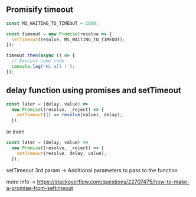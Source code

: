 ## Promisify timeout

```javascript
const MS_WAITING_TO_TIMEOUT = 2000;

const timeout = new Promise(resolve => {
  setTimeout(resolve, MS_WAITING_TO_TIMEOUT);
});

timeout.then(async () => {
  // Execute some code
  console.log('Hi all !');
});
```

## delay function using promises and setTimeout

```javascript
const later = (delay, value) =>
  new Promise((resolve, _reject) => {
    setTimeout(() => resolve(value), delay);
  });
```

or even

```javascript
const later = (delay, value) =>
  new Promise((resolve, _reject) => {
    setTimeout(resolve, delay, value);
  });
```

setTimeout 3rd param -> Additional parameters to pass to the function

more info -> https://stackoverflow.com/questions/22707475/how-to-make-a-promise-from-settimeout
